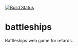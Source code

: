 [![Build Status](https://travis-ci.org/mad-rat/battleships.svg?branch=develop)](https://travis-ci.org/mad-rat/battleships)

# battleships
Battleships web game for retards. 
